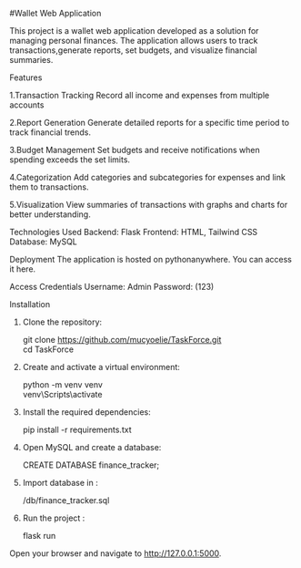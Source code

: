 #Wallet Web Application

This project is a wallet web application developed as a solution for managing personal finances. 
The application allows users to track transactions,generate reports, set budgets, and visualize financial summaries.



Features

1.Transaction Tracking
Record all income and expenses from multiple accounts



2.Report Generation
Generate detailed reports for a specific time period to track financial trends.



3.Budget Management
Set budgets and receive notifications when spending exceeds the set limits.



4.Categorization
Add categories and subcategories for expenses and link them to transactions.



5.Visualization
View summaries of transactions with graphs and charts for better understanding.



Technologies Used
Backend: Flask
Frontend: HTML, Tailwind CSS
Database: MySQL


Deployment
The application is hosted on pythonanywhere. You can access it here.


Access Credentials
Username: Admin
Password: (123)





Installation

1. Clone the repository:

	git clone https://github.com/mucyoelie/TaskForce.git  
	cd TaskForce

2. Create and activate a virtual environment:

	python -m venv venv  
	venv\Scripts\activate

3. Install the required dependencies:

	pip install -r requirements.txt

4. Open MySQL and create a database:

	CREATE DATABASE finance_tracker;

5. Import database in :

	/db/finance_tracker.sql

6. Run the project :

	flask run  


Open your browser and navigate to http://127.0.0.1:5000.
